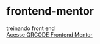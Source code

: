 # frontend-mentor
 treinando front end <br>
  <a href="https://erick-caua.github.io/frontend-mentor/qr-code-component-main/" target="_blank"> Acesse QRCODE Frontend Mentor</a>
